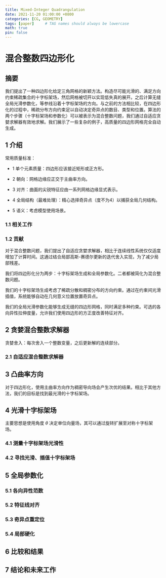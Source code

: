 ```yaml
---
title: Mixed-Integer Quadrangulation
date: 2021-11-20 01:00:00 +0800
categories: [CG, GEOMETRY]
tags: [paper]     # TAG names should always be lowercase
math: true
pin: false
---
```


# 混合整数四边形化

## 摘要

我们提出了一种四边形化给定三角网格的新颖方法。构造尽可能光滑的、满足方向约束稀疏集合的十字标架场，然后网格被切开以实现低失真的展开。之后计算无缝全局光滑参数化，等参线沿着十字标架场的方向。与之前的方法相比较，在四边形化的过程中，稀疏分布方向约束足以自动决定奇异点的数目、类型和位置。算法的两个步骤（十字标架场和参数化）可以被表示为混合整数问题，我们通过自适应贪婪求解器有效地求解。我们展示了一些复杂的例子，高质量的四边形网格完全自动生成。

## 1 介绍

常用质量标准：

* 1 单个元素质量：四边形应该接近矩形或正方形。

* 2 朝向：网格边缘应正交于主曲率方向。

* 3 对齐：曲面的尖锐特征应由一系列网格边缘显式表示。

* 4 全局结构（最难处理）：精心选择奇异点（度不为4）以捕获全局几何结构。

* 5 语义：考虑模型使用场景。

### 1.1 相关工作

### 1.2 贡献

对于混合整数问题，我们提出了自适应贪婪求解器，相比于连续线性系统仅仅适度增加了计算时间。这通过结合局部高斯-赛德尔更新的迭代舍入实现，为了减少局部残差。

我们将四边形化分为两步：十字标架场生成和全局参数化。二者都被简化为混合整数问题。

我们的十字标架场生成考虑了稀疏分散和稠密分布的方向约束。通过在约束间光滑插值，系统能够自动在几何意义位置放置奇异点。

我们的全局光滑参数化能够生成无缝的四边形网格，同时满足多种约束。可选的各向异性拉伸度量，允许我们使用四边形的方正度改善特征对齐。

## 2 贪婪混合整数求解器

贪婪舍入：每次舍入一个整数变量，之后更新解的连续部分。

### 2.1 自适应混合整数求解器

## 3 凸曲率方向

对于四边形化，使用主曲率方向作为稠密导向场会产生次优的结果。相比于其他方法，我们的目标是找到最光滑的十字标架场。

## 4 光滑十字标架场

主要思想是使用角度 $\theta$ 决定单位向量场，其可以通过旋转扩展至对称十字标架场。

### 4.1 测量十字标架场光滑性

### 4.2 寻找光滑、插值十字标架场

## 5 全局参数化

### 5.1 各向异性范数

### 5.2 特征线对齐

### 5.3 奇异点重定位

### 5.4 局部硬化

## 6 比较和结果

## 7 结论和未来工作
